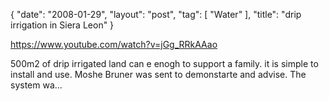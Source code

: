 {
   "date": "2008-01-29",
   "layout": "post",
   "tag": [
      "Water"
   ],
   "title": "drip irrigation in Siera Leon"
}

https://www.youtube.com/watch?v=jGg_RRkAAao  

500m2 of drip irrigated land can e enogh to support a family. it is simple to install and use. Moshe Bruner was sent to demonstarte and advise. The system wa...